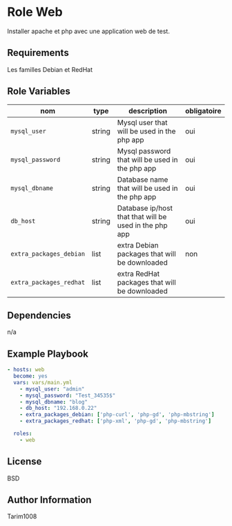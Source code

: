 Role Web
=========

Installer apache et php avec une application web de test.

Requirements
------------

Les familles Debian et RedHat

Role Variables
--------------

| nom                     | type   | description                                                     | obligatoire |
|-------------------------|--------|-----------------------------------------------------------------|-------------|
| `mysql_user`            | string | Mysql user that will be used in the php app                     |   oui       |
| `mysql_password`        | string | Mysql password that will be used in the php app                 |   oui       |
| `mysql_dbname`          | string | Database name that will be used in the php app                  |   oui       |
| `db_host`               | string | Database ip/host that that will be used in the php app          |   oui       |
| `extra_packages_debian` | list   | extra Debian packages that will be downloaded                   |   non       |
| `extra_packages_redhat` | list   | extra RedHat packages that will be downloaded 

Dependencies
------------

n/a

Example Playbook
----------------

```yaml
- hosts: web
  become: yes
  vars: vars/main.yml
    - mysql_user: "admin"
    - mysql_password: "Test_34535$"
    - mysql_dbname: "blog"
    - db_host: "192.168.0.22"
    - extra_packages_debian: ['php-curl', 'php-gd', 'php-mbstring'] 
    - extra_packages_redhat: ['php-xml', 'php-gd', 'php-mbstring'] 

  roles:
    - web
```

License
-------

BSD

Author Information
------------------

Tarim1008
